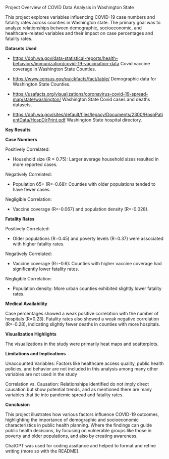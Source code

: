 Project Overview of COVID Data Analysis in Washington State

This project explores variables influencing COVID-19 case numbers and fatality rates across counties in Washington state. The primary goal was to analyze relationships between demographic, socioeconomic, and healthcare-related variables and their impact on case percentages and fatality rates.

**Datasets Used**

- https://doh.wa.gov/data-statistical-reports/health-behaviors/immunization/covid-19-vaccination-data
Covid vaccine coverage in Washington State Counties.

- https://www.census.gov/quickfacts/fact/table/
Demographic data for Washington State Counties.

- https://usafacts.org/visualizations/coronavirus-covid-19-spread-map/state/washington/
Washington State Covid cases and deaths datasets.

- https://doh.wa.gov/sites/default/files/legacy/Documents/2300/HospPatientData/HospDirPrint.pdf
Washington State hospital directory.

**Key Results**

**Case Numbers**

Positively Correlated:
- Household size (R = 0.75): Larger average household sizes resulted in more reported cases.

Negatively Correlated:
- Population 65+ (R=-0.68): Counties with older populations tended to have fewer cases.

Negligible Correlation:
- Vaccine coverage (R=-0.067) and population density (R=-0.028).

**Fatality Rates**

Positively Correlated:

- Older populations (R=0.45) and poverty levels (R=0.37) were associated with higher fatality rates.

Negatively Correlated:
- Vaccine coverage (R=-0.6): Counties with higher vaccine coverage had significantly lower fatality rates.

Negligible Correlation:
- Population density: More urban counties exhibited slightly lower fatality rates.

**Medical Availability**

Case percentages showed a weak positive correlation with the number of hospitals (R=0.23). Fatality rates also showed a weak negative correlation (R=-0.28), indicating slightly fewer deaths in counties with more hospitals.

**Visualization Highlights**

The visualizations in the study were primarily heat maps and scatterplots.

**Limitations and Implications**

Unaccounted Variables: Factors like healthcare access quality, public health policies, and behavior are not included in this analysis among many other variables are not used in the study

Correlation vs. Causation: Relationships identified do not imply direct causation but show potential trends, and as mentioned there are many variables that tie into pandemic spread and fatality rates.

**Conclusion**

This project illustrates how various factors influence COVID-19 outcomes, highlighting the importance of demographic and socioeconomic characteristics in public health planning. Where the findings can guide public health decisions, by focusing on vulnerable groups like those in poverty and older populations, and also by creating awareness.

ChatGPT was used for coding assitance and helped to format and refine writing (more so with the README).